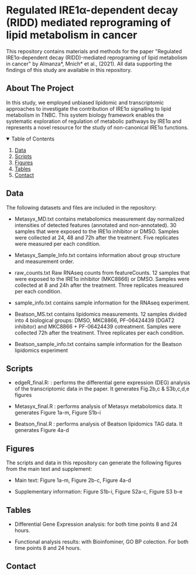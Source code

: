 # Regulated IRE1α-dependent decay (RIDD) mediated reprograming of lipid metabolism in cancer

This repository contains materials and methods for the paper "Regulated IRE1α-dependent decay (RIDD)-mediated reprograming of lipid metabolism in cancer" by Almanza*, Mnich* et al., (2021). All data supporting the findings of this study are available in this repository.

<!-- ABOUT THE PROJECT -->
## About The Project

In this study, we employed unbiased lipidomic and transcriptomic approaches to investigate the contribution of IRE1α signalling to lipid metabolism in TNBC. This system biology framework enables the systematic exploration of regulation of metabolic pathways by IRE1α and represents a novel resource for the study of non-canonical IRE1α functions.

<!-- TABLE OF CONTENTS -->
<details open="open">
  <summary>Table of Contents</summary>
  <ol>
    <li><a href="#Data">Data</a></li>
    <li><a href="#Scripts">Scripts</a></li>
    <li><a href="#Figures">Figures</a></li>
    <li><a href="#Tables">Tables</a></li>
    <li><a href="#contact">Contact</a></li>
  </ol>
</details>

<!-- DATA -->
## Data

The following datasets and files are included in the repository:

* Metasyx_MD.txt contains metabolomics measurement day normalized intensities of detected features (annotated and non-annotated). 30 samples that were exposed to the  IRE1α inhibitor or DMSO. Samples were collected at 24, 48 and 72h after the treatment. Five replicates were measured per each condition.

* Metasyx_Sample_Info.txt contains information about group structure and measurement order.

* raw_counts.txt Raw RNAseq counts from featureCounts. 12 samples that were exposed to the IRE1α inhibitor (MKC8866) or DMSO. Samples were collected at 8 and 24h after the treatment. Three replicates measured per each condition.

* sample_info.txt contains sample information for the RNAseq experiment.

* Beatson_MS.txt contains lipidomics measurements. 12 samples divided into 4 biological groups: DMSO, MKC8866, PF-06424439 (DGAT2 inhibitor) and MKC8866 + PF-06424439 cotreatment. Samples were collected 72h after the treatment. Three replicates per each condition.

* Beatson_sample_info.txt contains sample information for the Beatson lipidomics experiment


<!-- SCRIPTS -->
## Scripts

* edgeR_final.R: : performs the differential gene expression (DEG) analysis of the transcriptomic data in the paper. It generates Fig.2b,c & S3b,c,d,e figures

* Metasyx_final.R : performs analysis of Metasyx metabolomics data. It generates Figure 1a-m, Figure S1b-i 

* Beatson_final.R : performs analysis of Beatson lipidomics TAG data. It generates Figure 4a-d


<!-- FIGURES -->
## Figures

The scripts and data in this repository can generate the following figures from the main text and supplement:

* Main text: Figure 1a-m, Figure 2b-c, Figure 4a-d

* Supplementary information: Figure S1b-i, Figure S2a-c, Figure S3 b-e


<!-- TABLES -->
## Tables

* Differential Gene Expression analysis: for both time points 8 and 24 hours.

* Functional analysis results: with Bioinfominer, GO BP colection. For both time points 8 and 24 hours.

<!-- CONTACT -->
## Contact




